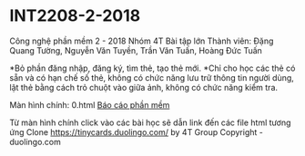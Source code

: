 ﻿# INT2208-2-2018
Công nghệ phần mềm 2 - 2018
Nhóm 4T
Bài tập lớn
Thành viên: Đặng Quang Tường, Nguyễn Văn Tuyền, Trần Văn Tuấn, Hoàng Đức Tuấn

*Bỏ phần đăng nhập, đăng ký, tìm thẻ, tạo thẻ mới.
*Chỉ cho học các thẻ có sẵn và có hạn chế số thẻ, không có chức năng lưu trữ thông tin người dùng, lật thẻ bằng cách trỏ chuột vào giữa ảnh, không có chức năng kiểm tra.

Màn hình chính: 0.html
[Báo cáo phần mềm](https://docs.google.com/document/d/1Lh95iyfd_GO0_WQroUXx-cMFoXA_DFEgINa5PdJLaIo/edit?usp=sharing)

Từ màn hình chính click vào các bài học sẽ dẫn link đến các file html tương ứng
Clone https://tinycards.duolingo.com/ by 4T Group
Copyright - duolingo.com